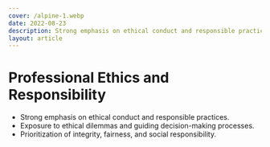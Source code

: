 ```yaml
---
cover: /alpine-1.webp
date: 2022-08-23
description: Strong emphasis on ethical conduct and responsible practices.
layout: article
---
```


# Professional Ethics and Responsibility

- Strong emphasis on ethical conduct and responsible practices.
- Exposure to ethical dilemmas and guiding decision-making processes.
- Prioritization of integrity, fairness, and social responsibility.